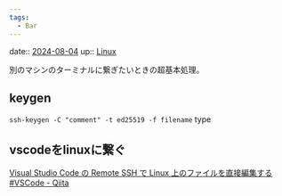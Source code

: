 ```yaml
---
tags:
  - Bar
---
```


date:: [2024-08-04](/Daily_Note/2024-08-04.md)
up:: [Linux](../Bar/Linux.md)

別のマシンのターミナルに繋ぎたいときの超基本処理。

## keygen
`ssh-keygen -C "comment" -t ed25519 -f filename`
type

## vscodeをlinuxに繋ぐ
[Visual Studio Code の Remote SSH で Linux 上のファイルを直接編集する #VSCode - Qiita](https://qiita.com/m-tmatma/items/f3cc666c2e667adab784)